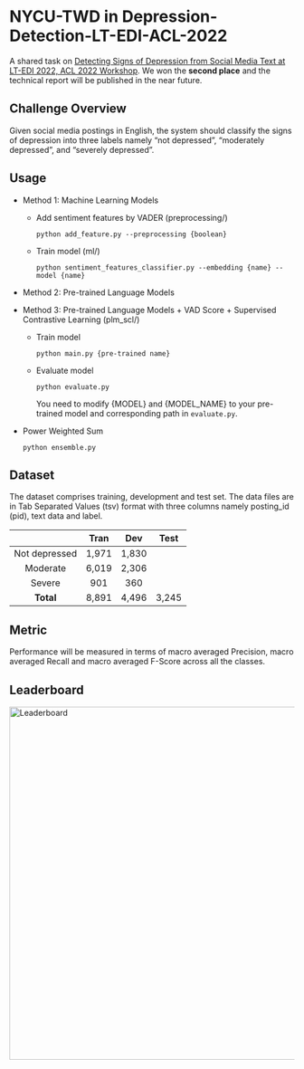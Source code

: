 # NYCU-TWD in Depression-Detection-LT-EDI-ACL-2022

A shared task on [Detecting Signs of Depression from Social Media Text at LT-EDI 2022, ACL 2022 Workshop](https://sites.google.com/view/lt-edi-2022/home?authuser=0). We won the **second place** and the technical report will be published in the near future.

## Challenge Overview
Given social media postings in English, the system should classify the signs of depression into three labels namely “not depressed”, “moderately depressed”, and “severely depressed”.

## Usage
- Method 1: Machine Learning Models
  - Add sentiment features by VADER (preprocessing/)
    ```=bash
    python add_feature.py --preprocessing {boolean}
    ```  
  - Train model (ml/)
    ```=bash
    python sentiment_features_classifier.py --embedding {name} --model {name}
    ```  
- Method 2: Pre-trained Language Models
- Method 3: Pre-trained Language Models + VAD Score + Supervised Contrastive Learning (plm_scl/)
  - Train model
    ```=bash
    python main.py {pre-trained name}
    ```
  - Evaluate model
    ```=bash
    python evaluate.py
    ```
    You need to modify {MODEL} and {MODEL_NAME} to your pre-trained model and corresponding path in `evaluate.py`.
    
- Power Weighted Sum
    ```=bash
    python ensemble.py
    ```

## Dataset
The dataset comprises training, development and test set. The data files are in Tab Separated Values (tsv) format with three columns namely posting_id (pid), text data and label. 

|   | Tran | Dev | Test |
|:---:|:---:|:---:|:---:|
| Not depressed | 1,971 | 1,830 |  |
| Moderate | 6,019 | 2,306 |  |
| Severe | 901 | 360 |  |
| **Total** | 8,891 | 4,496 | 3,245 |

## Metric
Performance will be measured in terms of macro averaged Precision, macro averaged Recall and macro averaged F-Score across all the classes.

## Leaderboard
<img width="624" alt="Leaderboard" src="https://user-images.githubusercontent.com/44032506/153540392-2ff8fd40-5500-4b55-9fb8-eba898babeed.png">
